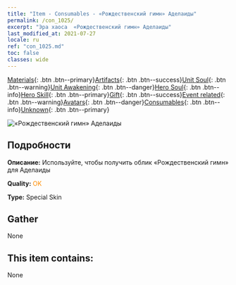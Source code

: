 ```yaml
---
title: "Item - Consumables - «Рождественский гимн» Аделаиды"
permalink: /con_1025/
excerpt: "Эра хаоса  «Рождественский гимн» Аделаиды"
last_modified_at: 2021-07-27
locale: ru
ref: "con_1025.md"
toc: false
classes: wide
---
```

 [Materials](/ItemsRU/){: .btn .btn--primary}[Artifacts](/ItemsRU/Artifacts/){: .btn .btn--success}[Unit Soul](/ItemsRU/UnitSoul/){: .btn .btn--warning}[Unit Awakening](/ItemsRU/UnitAwakening/){: .btn .btn--danger}[Hero Soul](/ItemsRU/HeroSoul/){: .btn .btn--info}[Hero Skill](/ItemsRU/HeroSkill/){: .btn .btn--primary}[Gift](/ItemsRU/Gift/){: .btn .btn--success}[Event related](/ItemsRU/Events/){: .btn .btn--warning}[Avatars](/ItemsRU/Avatars/){: .btn .btn--danger}[Consumables](/ItemsRU/Consumables/){: .btn .btn--info}[Unknown](/ItemsRU/Unknown/){: .btn .btn--primary}

 ![«Рождественский гимн» Аделаиды](/images/h/h_Adelaide6.jpg)

## Подробности
 **Описание:** Используйте, чтобы получить облик «Рождественский гимн» для Аделаиды

 **Quality:** <span style="color: #FF8C00">OK</span>

 **Type:** Special Skin

## Gather

  None

## This item contains:

  None

